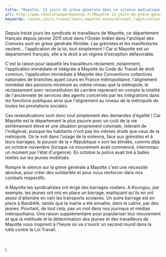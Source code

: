 ```yaml
---
title: "Mayotte. 13 jours de grève générale dans un silence médiatique assourdissant"
url: http://www.revolutionpermanente.fr/Mayotte-13-jours-de-greve-generale-dans-un-silence-mediatique-assourdissant?utm_content=buffer8552b&utm_medium=social&utm_source=facebook.com&utm_campaign=buffer
keywords: raison,jours,travailleurs,mayotte,assourdissant,lapplication,place,générale,grève,jeunes,13,simplement,médiatique,département,métropole,travail,silence
---
```

Depuis treize jours les syndicats et travailleurs de Mayotte, ce département français depuis janvier 2011 situé dans l'Océan Indien dans l'archipel des Comores sont en grève générale illimitée. Les grévistes et les manifestants veulent... l'application de la loi, tout simplement ! Car si Mayotte est un département français, elle a le droit à un régime d'exception défavorable.

C'est la raison pour laquelle les travailleurs réclament, notamment, l'application immédiate et intégrale à Mayotte du Code du Travail de droit commun, l'application immédiate à Mayotte des Conventions collectives nationales de branches ayant cours en France métropolitaine, l'alignement immédiat des pensions minimum au même niveau que la métropole, le reclassement avec reconstitution de carrière reprenant en compte la totalité de l'ancienneté de services des agents concernés par les intégrations dans les fonctions publiques ainsi que l'alignement au niveau de la métropole de toutes les prestations sociales.

Ces revendications sont donc tout simplement des demandes d'égalité ! Car Mayotte est le département le plus pauvre avec un coût de la vie extrêmement élevé et une situation proprement coloniale, relevant de l'indigénat, puisque les habitants n'ont pas les mêmes droits que ceux de la métropole. On le voit dans l'usage de la violence, face aux grévistes et à leurs barrages, le pouvoir de la « République » sort les blindés, comme déjà en octobre-novembre (lorsque ce mouvement avait commencé, interrompu un moment par l'état d'urgence). En octobre la police avait tiré à balles réelles sur les jeunes mobilisés.

Rompre le silence sur la grève générale à Mayotte c'est une nécessité absolue, pour créer des solidarités et pour nous renforcer dans nos combats respectifs.

A Mayotte les syndicalistes ont érigé des barrages routiers. A Koungou, par exemple, les jeunes ont mis en place un barrage, expliquant qu'ils en ont assez d'attendre en vain les transports scolaires. Un autre barrage est en place à Bandrélé, tandis que la mairie a été envahie, dans le calme, par des jeunes. Pourtant, de tout cela, pas un mot dans nos journaux et médias métropolitains. Une raison supplémentaire pour populariser leur mouvement et que la méthode et la détermination des jeunes et des travailleurs de Mayotte nous inspirent à l'heure où va s'ouvrir un second round dans la lutte contre la Loi Travail.

\
\
\
